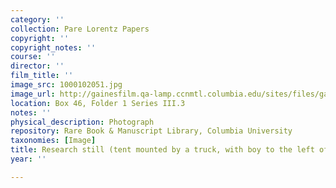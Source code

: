 ```yaml
---
category: ''
collection: Pare Lorentz Papers
copyright: ''
copyright_notes: ''
course: ''
director: ''
film_title: ''
image_src: 1000102051.jpg
image_url: http://gainesfilm.qa-lamp.ccnmtl.columbia.edu/sites/files/gainesfilm/images/1000102051.jpg
location: Box 46, Folder 1 Series III.3
notes: ''
physical_description: Photograph
repository: Rare Book & Manuscript Library, Columbia University
taxonomies: [Image]
title: Research still (tent mounted by a truck, with boy to the left of the opening)
year: ''

---
```


